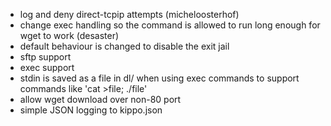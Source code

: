 * log and deny direct-tcpip attempts (micheloosterhof)
* change exec handling so the command is allowed to run long enough for wget to work (desaster)
* default behaviour is changed to disable the exit jail
* sftp support
* exec support
* stdin is saved as a file in dl/ when using exec commands
    to support commands like 'cat >file; ./file'
* allow wget download over non-80 port
* simple JSON logging to kippo.json
